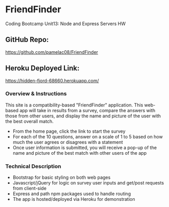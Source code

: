 # FriendFinder
Coding Bootcamp
Unit13: Node and Express Servers HW


## GitHub Repo: 
https://github.com/pamelac08/FriendFinder 

## Heroku Deployed Link: 
https://hidden-fjord-68660.herokuapp.com/



### Overview & Instructions
This site is a compatibility-based "FriendFinder" application.  This web-based app will take in results from a survey, compare the answers with those from other users, and display the name and picture of the user with the best overall match.

* From the home page, click the link to start the survey
* For each of the 10 questions, answer on a scale of 1 to 5 based on how much the user agrees or disagrees with a statement
* Once user information is submitted, you will receive a pop-up of the name and picture of the best match with other users of the app



### Technical Description

* Bootstrap for basic styling on both web pages
* Javascript/jQuery for logic on survey user inputs and get/post requests from client-side
* Express and path npm packages used to handle routing
* The app is hosted/deployed via Heroku for demonstration

